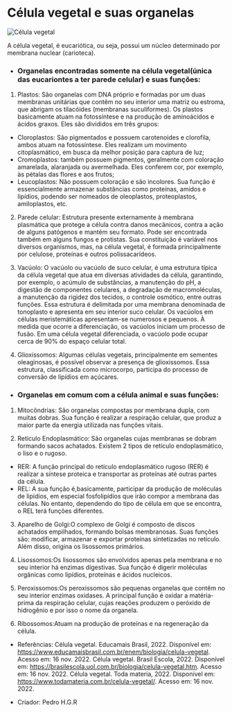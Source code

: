 # Célula vegetal e suas organelas



![Célula vegetal](https://user-images.githubusercontent.com/96310308/202107441-50a4ac9a-b71a-429d-8da3-6d8a587fe01a.png)

A célula vegetal, é eucariótica, ou seja, possui um núcleo determinado por membrana nuclear (carioteca). 



- ### Organelas encontradas somente na célula vegetal(única das eucariontes a ter parede celular) e suas funções:

1. Plastos: São organelas com DNA próprio e formadas por um duas membranas unitárias que contêm no seu interior uma matriz ou estroma, que abrigam os tilacóides (membranas  suculiformes).
   Os plastos basicamente atuam na fotossíntese e na produção de aminoácidos e ácidos graxos. Eles são divididos em três grupos:

  - Cloroplastos: São pigmentados e possuem carotenoides e clorofila, ambos atuam na fotossíntese. Eles realizam um movimento citoplasmático, em busca da melhor posição  para captura de luz; 
  - Cromoplastos: também possuem pigmentos, geralmente com coloração amarelada, alaranjada ou avermelhada. Eles conferem cor, por exemplo, às pétalas das flores e aos   frutos; 
  - Leucoplastos: Não possuem coloração e são incolores. Sua função é essencialmente armazenar substâncias como proteínas, amidos e lipídios, podendo ser nomeados de  oleoplastos, proteoplastos, amiloplastos, etc.

2. Parede celular: Estrutura presente externamente à membrana plasmática que protege a célula contra danos mecânicos, contra a ação de alguns patógenos e mantém seu formato. Pode ser  encontrada também em alguns fungos e protistas. Sua constituição é variável nos diversos organismos, mas, na célula vegetal, é formada principalmente por celulose,   proteínas e outros polissacarídeos.

3. Vacúolo: O vacúolo ou vacúolo de suco celular, é uma estrutura típica da célula vegetal que atua em diversas atividades da célula, garantindo, por exemplo, o acúmulo de substâncias, a manutenção do pH, a digestão de componentes celulares, a degradação de macromoléculas, a manutenção da rigidez dos tecidos, o controle osmótico, entre outras funções. Essa estrutura é delimitada por uma membrana denominada de tonoplasto e apresenta em seu interior suco celular.
Os vacúolos em células meristemáticas apresentam-se numerosos e pequenos. À medida que ocorre a diferenciação, os vacúolos iniciam um processo de fusão. Em uma célula vegetal diferenciada, o vacúolo pode ocupar cerca de 90% do espaço celular total.

4. Glioxissomos: Algumas células vegetais, principalmente em sementes oleaginosas, é possível observar a presença de glioxissomos. Essa estrutura, classificada como microcorpo, participa do processo de conversão de lipídios em açúcares.

- ### Organelas em comum com a célula animal e suas funções:

1. Mitocôndrias: São organelas compostas por membrana dupla, com muitas dobras. Sua função é realizar a respiração celular, que produz a maior parte da energia utilizada nas funções vitais.

2. Retículo Endoplasmático: São organelas cujas membranas se dobram formando sacos achatados. Existem 2 tipos de retículo endoplasmático, o liso e o rugoso.
   
  - RER: A função principal do retículo endoplasmático rugoso (RER) é realizar a síntese proteica e transportar as proteínas até outras partes da célula.
  - REL: A sua função é,basicamente, participar da produção de moléculas de lipídios, em especial fosfolipídios que irão compor a membrana das células. No entanto,  dependendo do tipo de célula em que se encontra, o REL terá funções diferentes.

3. Aparelho de Golgi:O complexo de Golgi é composto de discos achatados empilhados, formando bolsas membranosas. Suas funções são: modificar, armazenar e exportar proteínas sintetizadas no retículo. Além disso, origina os lisossomos primários.

4. Lisossomos:Os lisossomos são envolvidos apenas pela membrana e no seu interior há enzimas digestivas. Sua função é digerir moléculas orgânicas como lipídios, proteínas e ácidos nucleicos.
   
5. Peroxissomos:Os peroxissomos são pequenas organelas que contêm no seu interior enzimas oxidases. A principal função é oxidar a matéria-prima da respiração celular, cujas reações produzem o peróxido de hidrogênio e por isso o nome da organela.

6. Ribossomos:Atuam na produção de proteínas e na regeneração da célula.




- Referências:                                                                                                                                                    Célula vegetal. Educamais Brasil, 2022. Disponível em: https://www.educamaisbrasil.com.br/enem/biologia/celula-vegetal. Acesso em: 16 nov. 2022.
Célula vegetal. Brasil Escola, 2022.    Disponível em: https://brasilescola.uol.com.br/biologia/celula-vegetal.htm. Acesso em: 16 nov. 2022.
Célula vegetal. Toda materia, 2022.     Disponível em: https://www.todamateria.com.br/celula-vegetal/. Acesso em: 16 nov. 2022.

- Criador: Pedro H.G.R
